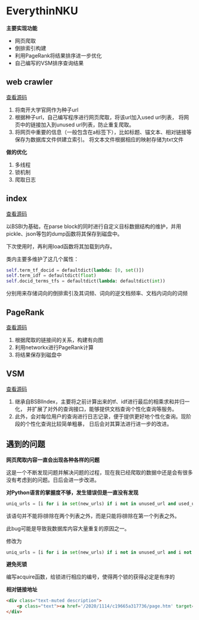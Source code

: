 <!--
**为 12 月 13 日（周日）**

大家每周日发送邮件简单总结一下本周完成了哪些内容，最后在截止日期前将代码、文档、演示视频打包（命名“学号
_ 姓名 _hw6”）发送到nkulixuy@163.com。

本次作业的要求是针对南开校内网站构建一个 Web 搜索引擎，为用户提供南开信息的查询服
务乃至个性化推荐。本次作业可以借助各种工具和包，希望大家善于利用以减少工作量。
1 具体实现
实现这次作业主要有网页抓取、文本索引、链接分析、查询服务、个性化查询几个步骤，个性
化推荐为扩展内容。
1.1 网页抓取
对南开大学各网页内容进行抓取。
1.2 文本索引
对网页及其锚文本构建索引，可以按锚文本、网页标题、URL 等域构建索引。
1.3 链接分析
使用 PageRank 对链接进行分析，评估网页权重
1.4 查询服务
使用向量空间模型并结合链接分析对查询结果进行排序，为用户提供站内查询、文档查询、短
语查询、通配查询、查询日志、网页快照等高级搜索功能。更多的内容可以参考百度（图 1) 或谷歌
（图 2）的高级搜索功能。
1.5 个性化查询
个性化查询为不同的用户提供不同的内容排序。可以实现一个账号登录系统，通过用户完善的
学院专业等个人信息为其呈现不同的查询结果；或者是记录用户的查询历史，通过历史查询来提供
个性化的查询结果。在 google 的查询中就会通过这些手段来优化用户的查询体验
1.6 个性化推荐
本次作业的扩展内容为个性化推荐，个性化推荐系统通过用户的个人信息和查询历史获取用户
可能的兴趣点，在用户查询时给用户推荐相关领域的其他内容。比如在百度上搜索 iphone，其会在
查询结果的右侧为你推荐 ipad、iMac 等相关产品（图 4）。

sdu视点新闻全站爬虫爬取+索引构建+搜索引擎查询练习程序

爬虫功能使用Python的scrapy库实现，并用MongoDB数据库进行存储。

索引构建和搜索功能用Python的Whoosh和jieba库实现。（由于lucene是java库，所以pyLucene库的安装极其麻烦，因此选用Python原生库Whoosh实现，并使用jieba进行中文分词。）

搜索网页界面用django实现，页面模板套用BootCDN。

1 要求

以下是检索的基本要求：可以利用lucene、nutch等开源工具，利用Python、Java等编程语言，但需要分别演示并说明原理。

1.1 Web网页信息抽取

以山东大学新闻网为起点进行网页的循环爬取，保持爬虫在view.sdu.edu.cn之内（即只爬取这个站点的网页），爬取的网页数量越多越好。

1.2 索引构建

对上一步爬取到的网页进行结构化预处理，包括基于模板的信息抽取、分字段解析、分词、构建索引等。

1.3 检索排序

对上一步构建的索引库进行查询，对于给定的查询，给出检索结果，明白排序的原理及方法。
-->




# EverythinNKU

**主要实现功能**
- 网页爬取
- 倒排索引构建
- 利用PageRank将结果排序进一步优化
- 自己编写的VSM排序查询结果

## web crawler

[查看源码](CRAWLER.py)

1. 将南开大学官网作为种子url
2. 根据种子url，自己编写程序进行网页爬取，将该url加入used url列表，
    将网页中的链接加入到unused url列表，防止重复爬取。
3. 将网页中重要的信息（一般包含在a标签下），比如标题、锚文本、相对链接等保存为数据库文件供建立索引。
将文本文件根据相应的映射存储为txt文件

**做的优化**
1. 多线程
2. 锁机制
3. 爬取日志



## index

[查看源码](BSBI.py)

以BSBI为基础，在parse block的同时进行自定义目标数据结构的维护，并用pickle、json等包的dump函数将其保存到磁盘中。

下次使用时，再利用load函数将其加载到内存。

类内主要多维护了这几个属性：
```python
self.term_tf_docid = defaultdict(lambda: [0, set()])
self.term_idf = defaultdict(float)
self.docid_terms_tfs = defaultdict(lambda: defaultdict(int))
```
分别用来存储词向的倒排索引及其词频、词向的逆文档频率、文档内词向的词频

## PageRank
[查看源码](PageSorter.py)

1. 根据爬取的链接间的关系，构建有向图
2. 利用networkx进行PageRank计算
3. 将结果保存到磁盘中

## VSM

[查看源码](PageSorter.py)

1. 继承自BSBIIndex，主要将之前计算出来的tf、idf进行最后的相乘求和并归一化，
并扩展了对外的查询接口，能够提供文档查询个性化查询等服务。
2. 此外，会对每位用户的查询进行日志记录，便于提供更好地个性化查询。现阶段的个性化查询比较简单粗暴，
日后会对其算法进行进一步的改进。


## 遇到的问题

**网页爬取内容一直会出现各种各样的问题**

这是一个不断发现问题并解决问题的过程，现在我已经爬取的数据中还是会有很多没有考虑到的问题。日后会进一步改进。

**对Python语言的掌握度不够，发生错误但是一直没有发现**

```python
uniq_urls = [i for i in set(new_urls) if i not in unused_url and used_url]
```

该语句并不能将i排除在两个列表之外，而是只能将i排除在第一个列表之外。

此bug可能是导致我数据库内容大量重复的原因之一。

修改为

```python
uniq_urls = [i for i in set(new_urls) if i not in unused_url and i not in used_url]
```

**避免死锁**

编写acquire函数，给锁进行相应的编号，使得两个锁的获得必定是有序的

**相对链接地址**

```html
<div class="text-muted description">
    <p class="text"><a href='/2020/1114/c19665a317736/page.htm' target='_blank' title='金融学院召开课程思政建设工作推动会'>（通讯员：徐静）为进一步贯彻落实《南开大学课程思政建设实施方案》和南开大学课...</a></p>
</div>
```